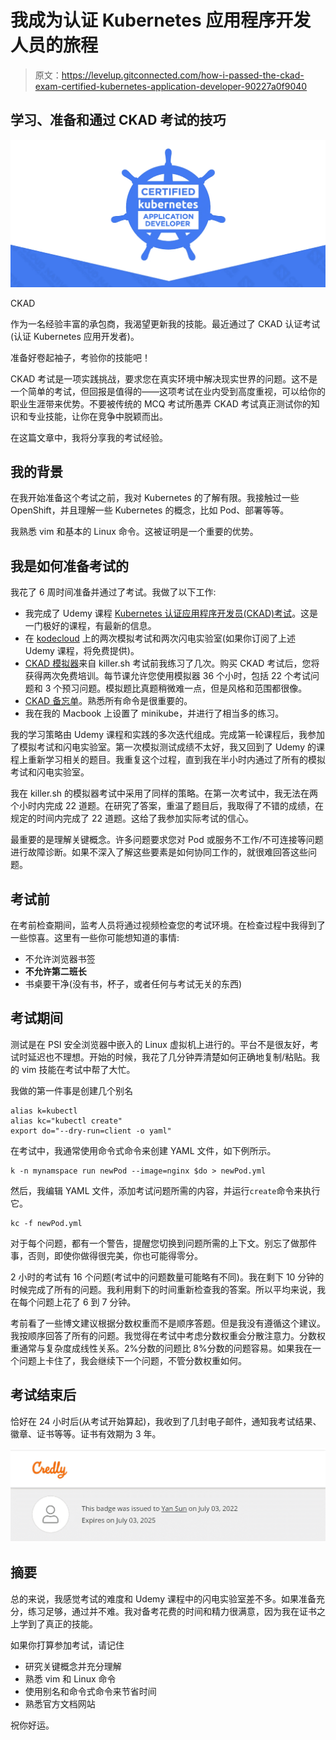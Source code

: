 # 我成为认证 Kubernetes 应用程序开发人员的旅程

> 原文：<https://levelup.gitconnected.com/how-i-passed-the-ckad-exam-certified-kubernetes-application-developer-90227a0f9040>

## 学习、准备和通过 CKAD 考试的技巧

![](img/e34f1d9d07ce7517203c5c84526c9373.png)

CKAD

作为一名经验丰富的承包商，我渴望更新我的技能。最近通过了 CKAD 认证考试(认证 Kubernetes 应用开发者)。

准备好卷起袖子，考验你的技能吧！

CKAD 考试是一项实践挑战，要求您在真实环境中解决现实世界的问题。这不是一个简单的考试，但回报是值得的——这项考试在业内受到高度重视，可以给你的职业生涯带来优势。不要被传统的 MCQ 考试所愚弄 CKAD 考试真正测试你的知识和专业技能，让你在竞争中脱颖而出。

在这篇文章中，我将分享我的考试经验。

## 我的背景

在我开始准备这个考试之前，我对 Kubernetes 的了解有限。我接触过一些 OpenShift，并且理解一些 Kubernetes 的概念，比如 Pod、部署等等。

我熟悉 vim 和基本的 Linux 命令。这被证明是一个重要的优势。

## 我是如何准备考试的

我花了 6 周时间准备并通过了考试。我做了以下工作:

*   我完成了 Udemy 课程 [Kubernetes 认证应用程序开发员(CKAD)考试](https://www.udemy.com/course/certified-kubernetes-application-developer/)。这是一门极好的课程，有最新的信息。
*   在 [kodecloud](https://kodekloud.com) 上的两次模拟考试和两次闪电实验室(如果你订阅了上述 Udemy 课程，将免费提供)。
*   [CKAD 模拟器](https://killer.sh/ckad)来自 killer.sh 考试前我练习了几次。购买 CKAD 考试后，您将获得两次免费培训。每节课允许您使用模拟器 36 个小时，包括 22 个考试问题和 3 个预习问题。模拟题比真题稍微难一点，但是风格和范围都很像。
*   [CKAD 备忘单](https://www.devopsmadness.com/cka_cheatsheet/)。熟悉所有命令是很重要的。
*   我在我的 Macbook 上设置了 minikube，并进行了相当多的练习。

我的学习策略由 Udemy 课程和实践的多次迭代组成。完成第一轮课程后，我参加了模拟考试和闪电实验室。第一次模拟测试成绩不太好，我又回到了 Udemy 的课程上重新学习相关的题目。我重复这个过程，直到我在半小时内通过了所有的模拟考试和闪电实验室。

我在 killer.sh 的模拟器考试中采用了同样的策略。在第一次考试中，我无法在两个小时内完成 22 道题。在研究了答案，重温了题目后，我取得了不错的成绩，在规定的时间内完成了 22 道题。这给了我参加实际考试的信心。

最重要的是理解关键概念。许多问题要求您对 Pod 或服务不工作/不可连接等问题进行故障诊断。如果不深入了解这些要素是如何协同工作的，就很难回答这些问题。

## 考试前

在考前检查期间，监考人员将通过视频检查您的考试环境。在检查过程中我得到了一些惊喜。这里有一些你可能想知道的事情:

*   不允许浏览器书签
*   **不允许第二班长**
*   书桌要干净(没有书，杯子，或者任何与考试无关的东西)

## 考试期间

测试是在 PSI 安全浏览器中嵌入的 Linux 虚拟机上进行的。平台不是很友好，考试时延迟也不理想。开始的时候，我花了几分钟弄清楚如何正确地复制/粘贴。我的 vim 技能在考试中帮了大忙。

我做的第一件事是创建几个别名

```
alias k=kubectl
alias kc="kubectl create"
export do="--dry-run=client -o yaml"
```

在考试中，我通常使用命令式命令来创建 YAML 文件，如下例所示。

```
k -n mynamspace run newPod --image=nginx $do > newPod.yml
```

然后，我编辑 YAML 文件，添加考试问题所需的内容，并运行`create`命令来执行它。

```
kc -f newPod.yml
```

对于每个问题，都有一个警告，提醒您切换到问题所需的上下文。别忘了做那件事，否则，即使你做得很完美，你也可能得零分。

2 小时的考试有 16 个问题(考试中的问题数量可能略有不同)。我在剩下 10 分钟的时候完成了所有的问题。我利用剩下的时间重新检查我的答案。所以平均来说，我在每个问题上花了 6 到 7 分钟。

考前看了一些博文建议根据分数权重而不是顺序答题。但是我没有遵循这个建议。我按顺序回答了所有的问题。我觉得在考试中考虑分数权重会分散注意力。分数权重通常与复杂度成线性关系。2%分数的问题比 8%分数的问题容易。如果我在一个问题上卡住了，我会继续下一个问题，不管分数权重如何。

## 考试结束后

恰好在 24 小时后(从考试开始算起)，我收到了几封电子邮件，通知我考试结果、徽章、证书等等。证书有效期为 3 年。

![](img/32337fba9b8616d2975f64521cf25769.png)

## 摘要

总的来说，我感觉考试的难度和 Udemy 课程中的闪电实验室差不多。如果准备充分，练习足够，通过并不难。我对备考花费的时间和精力很满意，因为我在证书之上学到了真正的技能。

如果你打算参加考试，请记住

*   研究关键概念并充分理解
*   熟悉 vim 和 Linux 命令
*   使用别名和命令式命令来节省时间
*   熟悉官方文档网站

祝你好运。